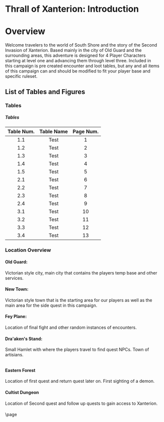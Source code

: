 # Thrall of Xanterion: Introduction

# Overview
Welcome travelers to the world of South Shore and the story of  the Second Invasion of Xanterion. Based mainly in the city of Old Guard and the surrounding areas, this adventure is designed for 4 Player Characters starting at level one and advancing them through level three. Included in this campaign is pre created encounter and loot tables, but any and all items of this campaign can and should be modified to fit your player base and specific ruleset.
## List of Tables and Figures
### Tables
##### Tables
| Table Num. | Table Name | Page Num. |
|:----:|:-------------:|:--------:|
| 1.1  | Test | 1 |
| 1.2  | Test | 2 |
| 1.3 | Test | 3 |
| 1.4 | Test | 4 |
| 1.5 | Test | 5 |
| 2.1 | Test | 6 |
| 2.2 | Test | 7 |
| 2.3 | Test | 8 |
| 2.4 | Test | 9 |
| 3.1 | Test | 10 |
| 3.2 | Test | 11 |
| 3.3 | Test | 12 |
| 3.4 | Test | 13 |

### Location Overview
#### Old Guard:
Victorian style city, main city that contains the players temp base and other services.
#### New Town:
Victorian style town that is the starting area for our players as well as the main area for the side quest in this campaign.
#### Fey Plane:
Location of final fight and other random instances of encounters.
#### Dra'aken's Stand:
Small Hamlet with where the players travel to find quest NPCs. Town of artisians.

```
```
#### Eastern Forest
Location of first quest and return quest later on. First sighting of a demon.
#### Cultist Dungeon
Location of Second quest and follow up quests to gain access to Xanterion.
####
\page
